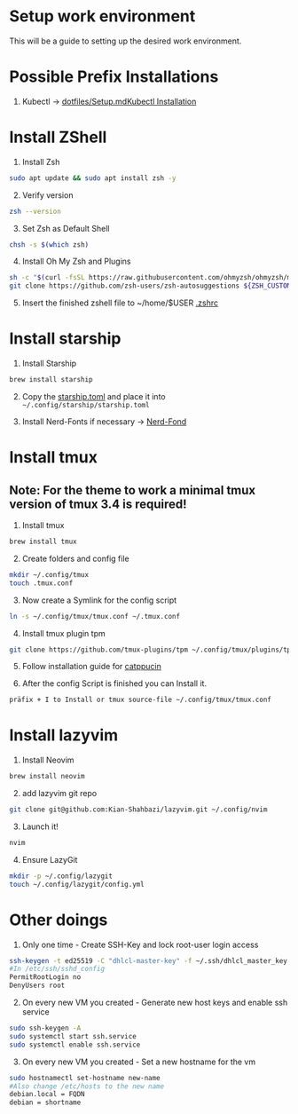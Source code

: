 Setup work environment
===============
This will be a guide to setting up the desired work environment.

Possible Prefix Installations
===============
1. Kubectl -> [dotfiles/Setup.mdKubectl Installation](https://kubernetes.io/docs/tasks/tools/install-kubectl-linux/)

Install ZShell
===============
1. Install Zsh
```bash
sudo apt update && sudo apt install zsh -y
```
2. Verify version
```bash
zsh --version
```
3. Set Zsh as Default Shell
```bash
chsh -s $(which zsh)
```
4. Install Oh My Zsh and Plugins
```bash
sh -c "$(curl -fsSL https://raw.githubusercontent.com/ohmyzsh/ohmyzsh/master/tools/install.sh)"
git clone https://github.com/zsh-users/zsh-autosuggestions ${ZSH_CUSTOM:-~/.oh-my-zsh/custom}/plugins/zsh-autosuggestions
```
5. Insert the finished zshell file to ~/home/$USER
[.zshrc](https://github.com/Kian-Shahbazi/Scripts/blob/main/dotfiles/tmux_setup/tmux.conf)

Install starship
===============
1. Install Starship
```bash
brew install starship
```
2. Copy the [starship.toml](https://github.com/Kian-Shahbazi/Scripts/blob/main/dotfiles/starship_setup/starship.toml)
and place it into  	`~/.config/starship/starship.toml`

3. Install Nerd-Fonts if necessary -> [Nerd-Fond](https://www.nerdfonts.com/#home)

Install tmux
===============
Note: For the theme to work a minimal tmux version of tmux 3.4 is required!
---
1. Install tmux
```bash
brew install tmux
```
2. Create folders and config file
```bash
mkdir ~/.config/tmux
touch .tmux.conf
```
3. Now create a Symlink for the config script
```bash
ln -s ~/.config/tmux/tmux.conf ~/.tmux.conf
```
4. Install tmux plugin tpm
```bash
git clone https://github.com/tmux-plugins/tpm ~/.config/tmux/plugins/tpm
```
5. Follow installation guide for [catppucin](https://github.com/catppuccin/tmux?tab=readme-ov-file)

6. After the config Script is finished you can Install it.
```bash
präfix + I to Install or tmux source-file ~/.config/tmux/tmux.conf
```
Install lazyvim
===============
1. Install Neovim
```bash
brew install neovim
```
2. add lazyvim git repo
```bash
git clone git@github.com:Kian-Shahbazi/lazyvim.git ~/.config/nvim
```
3. Launch it!
```bash
nvim
```
4. Ensure LazyGit
```bash
mkdir -p ~/.config/lazygit
touch ~/.config/lazygit/config.yml
```
Other doings
===============
1. Only one time - Create SSH-Key and lock root-user login access
```bash
ssh-keygen -t ed25519 -C "dhlcl-master-key" -f ~/.ssh/dhlcl_master_key
#In /etc/ssh/sshd_config
PermitRootLogin no
DenyUsers root
```
2. On every new VM you created - Generate new host keys and enable ssh service
```bash
sudo ssh-keygen -A
sudo systemctl start ssh.service
sudo systemctl enable ssh.service
```
3. On every new VM you created - Set a new hostname for the vm
```bash
sudo hostnamectl set-hostname new-name
#Also change /etc/hosts to the new name
debian.local = FQDN
debian = shortname
```
